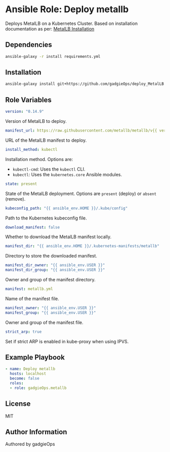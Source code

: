 # Ansible Role: Deploy metallb

Deploys MetalLB on a Kubernetes Cluster. Based on installation documentation as per: [MetalLB Installation](https://metallb.universe.tf/installation/)

## Dependencies

```bash
ansible-galaxy -r install requirements.yml
```

## Installation

```bash
ansible-galaxy install git+https://github.com/gadgieOps/deploy_MetalLB.git
```

## Role Variables

```yaml
version: "0.14.9"
```

Version of MetalLB to deploy.

```yaml
manifest_url: https://raw.githubusercontent.com/metallb/metallb/v{{ version }}/config/manifests/metallb-native.yaml
```

URL of the MetalLB manifest to deploy.

```yaml
install_method: kubectl
```

Installation method. Options are:

- `kubectl-cmd`: Uses the `kubectl` CLI.
- `kubectl`: Uses the `kubernetes.core` Ansible modules.

```yaml
state: present
```

State of the MetalLB deployment. Options are `present` (deploy) or `absent` (remove).

```yaml
kubeconfig_path: "{{ ansible_env.HOME }}/.kube/config"
```

Path to the Kubernetes kubeconfig file.

```yaml
download_manifest: false
```

Whether to download the MetalLB manifest locally.

```yaml
manifest_dir: "{{ ansible_env.HOME }}/.kubernetes-manifests/metallb"
```

Directory to store the downloaded manifest.

```yaml
manifest_dir_owner: "{{ ansible_env.USER }}"
manifest_dir_group: "{{ ansible_env.USER }}"
```

Owner and group of the manifest directory.

```yaml
manifest: metallb.yml
```

Name of the manifest file.

```yaml
manifest_owner: "{{ ansible_env.USER }}"
manifest_group: "{{ ansible_env.USER }}"
```

Owner and group of the manifest file.

```yaml
strict_arp: true
```

Set if strict ARP is enabled in kube-proxy when using IPVS.

## Example Playbook

```yaml
- name: Deploy metallb
  hosts: localhost
  become: false
  roles:
  - role: gadgieOps.metallb
```

## License

MIT

## Author Information

Authored by gadgieOps

